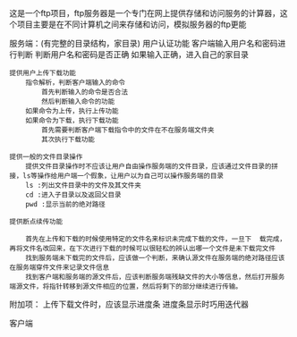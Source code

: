 
这是一个ftp项目，ftp服务器是一个专门在网上提供存储和访问服务的计算器，这个项目主要是在不同计算机之间来存储和访问，模拟服务器的ftp更能


服务端：(有完整的目录结构，家目录)
	用户认证功能
		客户端输入用户名和密码进行判断
		判断用户名和密码是否正确
		如果输入正确，进入自己的家目录
	
	提供用户上传下载功能
		指令解析，判断客户端输入的命令
			首先判断输入的命令是否合法
			然后判断输入命令的功能
		如果命令为上传，执行上传功能
		如果命令为下载，执行下载功能
			首先需要判断客户端下载指令中的文件在不在服务端文件夹
			其次执行下载功能
	
	提供一般的文件目录操作
		提供文件目录操作时不应该让用户自由操作服务端的文件目录，应该通过文件目录的拼接，ls等操作给用户端一个假象，让用户以为自己可以操作服务端的目录
		ls :列出文件目录中的文件及其文件夹
		cd :进入子目录以及返回父目录
		pwd :显示当前的绝对路径
	
	提供断点续传功能
	
		首先在上传和下载的时候使用特定的文件名来标识未完成下载的文件，一旦下	载完成，再将文件名改回来，在下次进行下载的时候可以很轻松的辨认出哪一个文件是未下载完文件
		找到服务端未下载完的文件后，应该做一个判断，来确认源文件在服务端的绝对路径应该在服务端穿件文件来记录文件信息
		找到客户端和服务端的源文件后，应该判断服务端残缺文件的大小等信息，然后打开服务端源文件，将指针转移到源文件相应的位置，然后将剩下的部分继续进行传输。


附加项：
	上传下载文件时，应该显示进度条
	进度条显示时巧用迭代器

客户端
